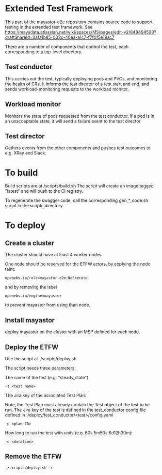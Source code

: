 # Extended Test Framework

This part of the mayastor-e2e repository contains source code to support testing in the extended test framework.
See https://mayadata.atlassian.net/wiki/spaces/MS/pages/edit-v2/848494593?draftShareId=0afa1b85-002c-40ea-a1c7-f7f0f5e19ac7

There are a number of components that control the test, each corresponding to a top-level directory.


## Test conductor

This carries out the test, typically deploying pods and PVCs, and monitoring the health of CRs.
It informs the test director of a test start and end, and sends workload-monitoring requests to the
workload monitor.


## Workload monitor

Monitors the state of pods requested from the test conductor. If a pod is in an unacceptable state,
it will send a failure event to the test director


## Test director

Gathers events from the other components and pushes test outcomes to e.g. XRay and Slack.


# To build

Build scripts are at <component>/scripts/build.sh
The script will create an image tagged "latest" and will push to the CI registry.

To regenerate the swagger code, call the corresponding gen_*_code.sh script in the scripts directory.


# To deploy


## Create a cluster

The cluster should have at least 4 worker nodes.

One node should be reserved for the ETFW actors, by applying the node taint:

	openebs.io/role=mayastor-e2e:NoExecute

and by removing the label

	openebs.io/engine=mayastor

to prevent mayastor from using than node.


## Install mayastor

deploy mayastor on the cluster with an MSP defined for each node.


## Deploy the ETFW

Use the script at ./scripts/deploy.sh

The script needs three parameters:

The name of the test (e.g. "steady_state")

	-t <test name>

The Jira key of the associated Test Plan:

Note, the Test Plan must already contain the Test object of the test to be run.
The Jira key of the test is defined in the test_conductor config file defined
in ./deploy/test_conductor/\<test\>/config.yaml

	-p <plan ID>

How long to run the test with units (e.g. 60s 5m50s 6d12h30m):

	-d <duration>

## Remove the ETFW

    ./scripts/deploy.sh -r

